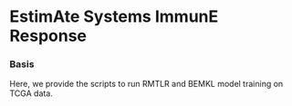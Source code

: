 # EstimAte Systems ImmunE Response 

### Basis
Here, we provide the scripts to run RMTLR and BEMKL model training on TCGA data.

